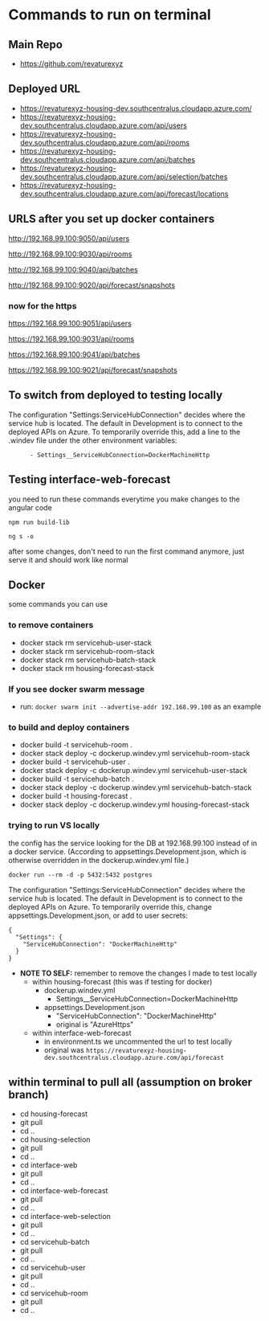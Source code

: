 # Commands to run on terminal

## Main Repo
- https://github.com/revaturexyz

## Deployed URL
- https://revaturexyz-housing-dev.southcentralus.cloudapp.azure.com/
- https://revaturexyz-housing-dev.southcentralus.cloudapp.azure.com/api/users
- https://revaturexyz-housing-dev.southcentralus.cloudapp.azure.com/api/rooms
- https://revaturexyz-housing-dev.southcentralus.cloudapp.azure.com/api/batches
- https://revaturexyz-housing-dev.southcentralus.cloudapp.azure.com/api/selection/batches
- https://revaturexyz-housing-dev.southcentralus.cloudapp.azure.com/api/forecast/locations

## URLS after you set up docker containers
http://192.168.99.100:9050/api/users

http://192.168.99.100:9030/api/rooms

http://192.168.99.100:9040/api/batches

http://192.168.99.100:9020/api/forecast/snapshots

### now for the https
https://192.168.99.100:9051/api/users

https://192.168.99.100:9031/api/rooms

https://192.168.99.100:9041/api/batches

https://192.168.99.100:9021/api/forecast/snapshots

## To switch from deployed to testing locally
The configuration "Settings:ServiceHubConnection" decides where the service hub
is located. The default in Development is to connect to the deployed APIs
on Azure. To temporarily override this, add a line to the .windev file under
the other environment variables:

```
      - Settings__ServiceHubConnection=DockerMachineHttp
```

## Testing interface-web-forecast
you need to run these commands everytime you make changes to the angular code

`npm run build-lib`

`ng s -o`

after some changes, don't need to run the first command anymore, just serve it and should work like normal


## Docker
some commands you can use

### to remove containers
- docker stack rm servicehub-user-stack
- docker stack rm servicehub-room-stack
- docker stack rm servicehub-batch-stack
- docker stack rm housing-forecast-stack

### If you see docker swarm message
- run: `docker swarm init --advertise-addr 192.168.99.100` as an example

### to build and deploy containers
- docker build -t servicehub-room .
- docker stack deploy -c dockerup.windev.yml servicehub-room-stack
- docker build -t servicehub-user .
- docker stack deploy -c dockerup.windev.yml servicehub-user-stack
- docker build -t servicehub-batch .
- docker stack deploy -c dockerup.windev.yml servicehub-batch-stack
- docker build -t housing-forecast .
- docker stack deploy -c dockerup.windev.yml housing-forecast-stack

### **trying to run VS locally**

the config has the service looking for the DB at 192.168.99.100 instead of in a docker
service. (According to appsettings.Development.json, which is otherwise
overridden in the dockerup.windev.yml file.)

`docker run --rm -d -p 5432:5432 postgres`

The configuration "Settings:ServiceHubConnection" decides where the service hub
is located. The default in Development is to connect to the deployed APIs
on Azure. To temporarily override this, change appsettings.Development.json,
or add to user secrets:

```
{
  "Settings": {
    "ServiceHubConnection": "DockerMachineHttp"
  }
}
```

- **NOTE TO SELF:** remember to remove the changes I made to test locally
	- within housing-forecast (this was if testing for docker)
		- dockerup.windev.yml
		    - Settings__ServiceHubConnection=DockerMachineHttp
		- appsettings.Development.json
			-  "ServiceHubConnection": "DockerMachineHttp"
			- original is "AzureHttps"
	- within interface-web-forecast
		- in environment.ts we uncommented the url to test locally
		- original was `https://revaturexyz-housing-dev.southcentralus.cloudapp.azure.com/api/forecast`

## within terminal to pull all (assumption on broker branch)
- cd housing-forecast
- git pull
- cd ..
- cd housing-selection
- git pull
- cd ..
- cd interface-web
- git pull
- cd ..
- cd interface-web-forecast
- git pull
- cd ..
- cd interface-web-selection
- git pull
- cd ..
- cd servicehub-batch
- git pull
- cd ..
- cd servicehub-user
- git pull
- cd ..
- cd servicehub-room
- git pull
- cd ..
